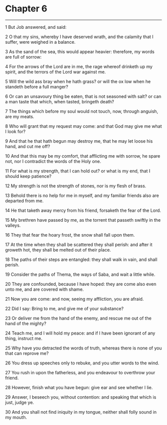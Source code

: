# Chapter 6

***

1 But Job answered, and said:

2 O that my sins, whereby I have deserved wrath, and the calamity that I suffer, were weighed in a balance.

3 As the sand of the sea, this would appear heavier: therefore, my words are full of sorrow:

4 For the arrows of the Lord are in me, the rage whereof drinketh up my spirit, and the terrors of the Lord war against me.

5 Will the wild ass bray when he hath grass? or will the ox low when he standeth before a full manger?

6 Or can an unsavoury thing be eaten, that is not seasoned with salt? or can a man taste that which, when tasted, bringeth death?

7 The things which before my soul would not touch, now, through anguish, are my meats.

8 Who will grant that my request may come: and that God may give me what I look for?

9 And that he that hath begun may destroy me, that he may let loose his hand, and cut me off?

10 And that this may be my comfort, that afflicting me with sorrow, he spare not, nor I contradict the words of the Holy one.

11 For what is my strength, that I can hold out? or what is my end, that I should keep patience?

12 My strength is not the strength of stones, nor is my flesh of brass.

13 Behold there is no help for me in myself, and my familiar friends also are departed from me.

14 He that taketh away mercy from his friend, forsaketh the fear of the Lord.

15 My brethren have passed by me, as the torrent that passeth swiftly in the valleys.

16 They that fear the hoary frost, the snow shall fall upon them.

17 At the time when they shall be scattered they shall perish: and after it groweth hot, they shall be melted out of their place.

18 The paths of their steps are entangled: they shall walk in vain, and shall perish.

19 Consider the paths of Thema, the ways of Saba, and wait a little while.

20 They are confounded, because I have hoped: they are come also even unto me, and are covered with shame.

21 Now you are come: and now, seeing my affliction, you are afraid.

22 Did I say: Bring to me, and give me of your substance?

23 Or deliver me from the hand of the enemy, and rescue me out of the hand of the mighty?

24 Teach me, and I will hold my peace: and if I have been ignorant of any thing, instruct me.

25 Why have you detracted the words of truth, whereas there is none of you that can reprove me?

26 You dress up speeches only to rebuke, and you utter words to the wind.

27 You rush in upon the fatherless, and you endeavour to overthrow your friend.

28 However, finish what you have begun: give ear and see whether I lie.

29 Answer, I beseech you, without contention: and speaking that which is just, judge ye.

30 And you shall not find iniquity in my tongue, neither shall folly sound in my mouth.

